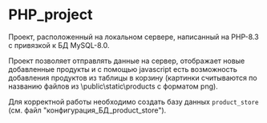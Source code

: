 # PHP_project
Проект, расположенный на локальном сервере, написанный на PHP-8.3 с привязкой к БД MySQL-8.0.

Проект позволяет отправлять данные на сервер, отображает новые добавленные продукты и с помощью javascript есть возможность добавления продуктов из таблицы в корзину (картинки считываются по названию файлов из \public\static\products с форматом png).

Для корректной работы необходимо создать базу данных `product_store` (см. файл "конфигурация_БД_product_store").
